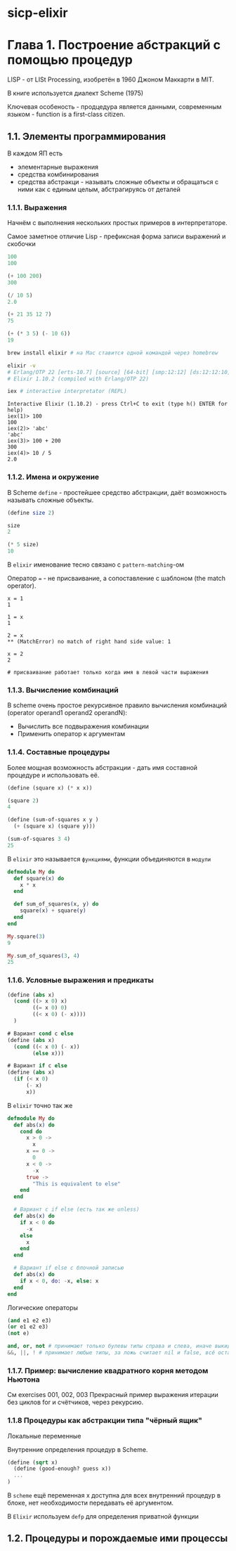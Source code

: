 # sicp-elixir

# Глава 1. Построение абстракций с помощью процедур
LISP - от LISt Processing, изобретён в 1960 Джоном Маккарти в MIT.

В книге используется диалект Scheme (1975)

Ключевая особеность - продцедура является данными, современным языком - function is a first-class citizen.

## 1.1. Элементы программирования
В каждом ЯП есть
- элементарные выражения
- средства комбинирования
- средства абстракци - называть сложные объекты и обращаться с ними как с единым целым, абстрагируясь от деталей

### 1.1.1. Выражения
Начнём с выполнения нескольких простых примеров в интерпретаторе.

Самое заметное отличие Lisp - префиксная форма записи выражений и скобочки

```scheme
100
100

(+ 100 200)
300

(/ 10 5)
2.0

(+ 21 35 12 7)
75

(+ (* 3 5) (- 10 6))
19
```


```bash
brew install elixir # на Mac ставится одной командой через homebrew

elixir -v
# Erlang/OTP 22 [erts-10.7] [source] [64-bit] [smp:12:12] [ds:12:12:10] [async-threads:1] [hipe] [dtrace]
# Elixir 1.10.2 (compiled with Erlang/OTP 22)

iex # interactive interpretator (REPL)
```

```
Interactive Elixir (1.10.2) - press Ctrl+C to exit (type h() ENTER for help)
iex(1)> 100
100
iex(2)> 'abc'
'abc'
iex(3)> 100 + 200
300
iex(4)> 10 / 5
2.0
```

### 1.1.2. Имена и окружение

В Scheme `define` - простейшее средство абстракции, даёт возможность называть сложные объекты.

```scheme
(define size 2)

size
2

(* 5 size)
10
```

В `elixir` именование тесно связано с `pattern-matching`-ом

Оператор `=` - не присваивание, а сопоставление с шаблоном (the match operator).

```
x = 1
1

1 = x
1

2 = x
** (MatchError) no match of right hand side value: 1

x = 2
2

# присваивание работает только когда имя в левой части выражения
```

### 1.1.3. Вычисление комбинаций

В scheme очень простое рекурсивное правило вычисления комбинаций (operator operand1 operand2 operandN):

- Вычислить все подвыражения комбинации
- Применить оператор к аргументам

### 1.1.4. Составные процедуры

Более мощная возможность абстракции - дать имя составной процедуре и использовать её.

```scheme
(define (square x) (* x x))

(square 2)
4

(define (sum-of-squares x y )
  (+ (square x) (square y)))

(sum-of-squares 3 4)
25
```

В `elixir` это называется `функциями`, функции объединяются в `модули`

```elixir
defmodule My do
  def square(x) do
    x * x
  end

  def sum_of_squares(x, y) do
    square(x) + square(y)
  end
end

My.square(3)
9

My.sum_of_squares(3, 4)
25
```

### 1.1.6. Условные выражения и предикаты

```scheme
(define (abs x)
  (cond ((> x 0) x)
        ((= x 0) 0)
        ((< x 0) (- x))))
  )

# Вариант cond с else
(define (abs x)
  (cond ((< x 0) (- x))
        (else x)))

# Вариант if с else
(define (abs x)
  (if (< x 0)
      (- x)
      x))


```

В `elixir` точно так же

```elixir
defmodule My do
  def abs(x) do
    cond do
      x > 0 ->
        x
      x == 0 ->
        0
      x < 0 ->
        -x
      true ->
        "This is equivalent to else"
    end
  end

  # Вариант с if else (есть так же unless)
  def abs(x) do
    if x < 0 do
      -x
    else
      x
    end
  end

  # Вариант if else с блочной записью
  def abs(x) do
    if x < 0, do: -x, else: x
  end
end
```

Логические операторы

```scheme
(and e1 e2 e3)
(or e1 e2 e3)
(not e)
```

```elixir
and, or, not # принимают только булевы типы справа и слева, иначе выкидывают ошибку
&&, ||, ! # принимает любые типы, за ложь считает nil и false, всё остальное за истину
```

### 1.1.7. Пример: вычисление квадратного корня методом Ньютона
См exercises 001, 002, 003
Прекрасный пример выражения итерации без циклов for и счётчиков, через рекурсию.

### 1.1.8 Процедуры как абстракции типа "чёрный ящик"
Локальные переменные

Внутренние определения процедур в Scheme.

```scheme
(define (sqrt x)
  (define (good-enough? guess x))
  ...
)
```

В `scheme` ещё переменная x доступна для всех внутренний процедур в блоке, нет необходимости передавать её аргументом.

В `Elixir` используем `defp` для определения приватной функции


## 1.2. Процедуры и порождаемые ими процессы
